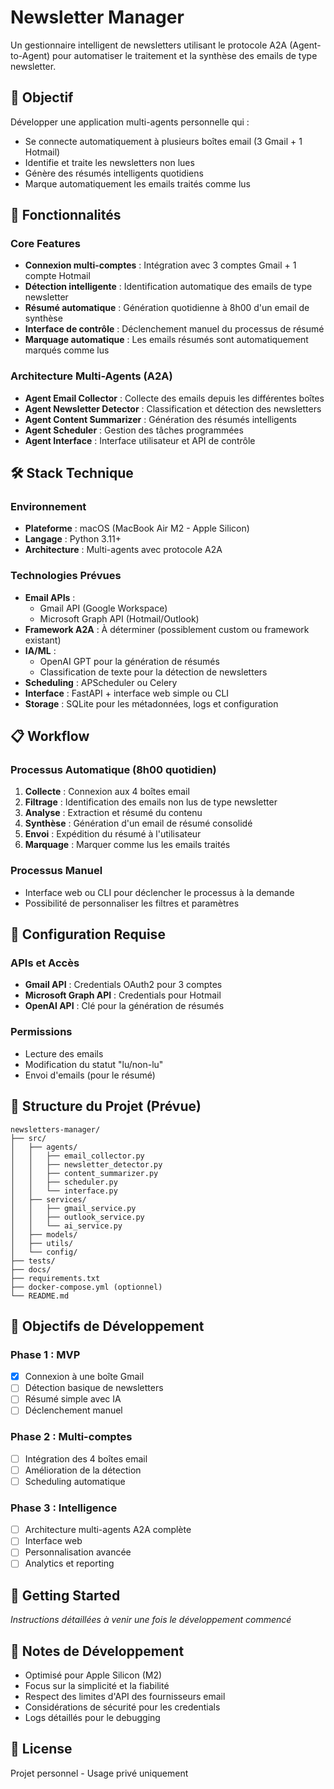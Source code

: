 # Newsletter Manager

Un gestionnaire intelligent de newsletters utilisant le protocole A2A (Agent-to-Agent) pour automatiser le traitement et la synthèse des emails de type newsletter.

## 🎯 Objectif

Développer une application multi-agents personnelle qui :
- Se connecte automatiquement à plusieurs boîtes email (3 Gmail + 1 Hotmail)
- Identifie et traite les newsletters non lues
- Génère des résumés intelligents quotidiens
- Marque automatiquement les emails traités comme lus

## 🚀 Fonctionnalités

### Core Features
- **Connexion multi-comptes** : Intégration avec 3 comptes Gmail + 1 compte Hotmail
- **Détection intelligente** : Identification automatique des emails de type newsletter
- **Résumé automatique** : Génération quotidienne à 8h00 d'un email de synthèse
- **Interface de contrôle** : Déclenchement manuel du processus de résumé
- **Marquage automatique** : Les emails résumés sont automatiquement marqués comme lus

### Architecture Multi-Agents (A2A)
- **Agent Email Collector** : Collecte des emails depuis les différentes boîtes
- **Agent Newsletter Detector** : Classification et détection des newsletters
- **Agent Content Summarizer** : Génération des résumés intelligents
- **Agent Scheduler** : Gestion des tâches programmées
- **Agent Interface** : Interface utilisateur et API de contrôle

## 🛠️ Stack Technique

### Environnement
- **Plateforme** : macOS (MacBook Air M2 - Apple Silicon)
- **Langage** : Python 3.11+
- **Architecture** : Multi-agents avec protocole A2A

### Technologies Prévues
- **Email APIs** : 
  - Gmail API (Google Workspace)
  - Microsoft Graph API (Hotmail/Outlook)
- **Framework A2A** : À déterminer (possiblement custom ou framework existant)
- **IA/ML** : 
  - OpenAI GPT pour la génération de résumés
  - Classification de texte pour la détection de newsletters
- **Scheduling** : APScheduler ou Celery
- **Interface** : FastAPI + interface web simple ou CLI
- **Storage** : SQLite pour les métadonnées, logs et configuration

## 📋 Workflow

### Processus Automatique (8h00 quotidien)
1. **Collecte** : Connexion aux 4 boîtes email
2. **Filtrage** : Identification des emails non lus de type newsletter
3. **Analyse** : Extraction et résumé du contenu
4. **Synthèse** : Génération d'un email de résumé consolidé
5. **Envoi** : Expédition du résumé à l'utilisateur
6. **Marquage** : Marquer comme lus les emails traités

### Processus Manuel
- Interface web ou CLI pour déclencher le processus à la demande
- Possibilité de personnaliser les filtres et paramètres

## 🔧 Configuration Requise

### APIs et Accès
- **Gmail API** : Credentials OAuth2 pour 3 comptes
- **Microsoft Graph API** : Credentials pour Hotmail
- **OpenAI API** : Clé pour la génération de résumés

### Permissions
- Lecture des emails
- Modification du statut "lu/non-lu"
- Envoi d'emails (pour le résumé)

## 📁 Structure du Projet (Prévue)

```
newsletters-manager/
├── src/
│   ├── agents/
│   │   ├── email_collector.py
│   │   ├── newsletter_detector.py
│   │   ├── content_summarizer.py
│   │   ├── scheduler.py
│   │   └── interface.py
│   ├── services/
│   │   ├── gmail_service.py
│   │   ├── outlook_service.py
│   │   └── ai_service.py
│   ├── models/
│   ├── utils/
│   └── config/
├── tests/
├── docs/
├── requirements.txt
├── docker-compose.yml (optionnel)
└── README.md
```

## 🎯 Objectifs de Développement

### Phase 1 : MVP
- [x] Connexion à une boîte Gmail
- [ ] Détection basique de newsletters
- [ ] Résumé simple avec IA
- [ ] Déclenchement manuel

### Phase 2 : Multi-comptes
- [ ] Intégration des 4 boîtes email
- [ ] Amélioration de la détection
- [ ] Scheduling automatique

### Phase 3 : Intelligence
- [ ] Architecture multi-agents A2A complète
- [ ] Interface web
- [ ] Personnalisation avancée
- [ ] Analytics et reporting

## 🚦 Getting Started

*Instructions détaillées à venir une fois le développement commencé*

## 📝 Notes de Développement

- Optimisé pour Apple Silicon (M2)
- Focus sur la simplicité et la fiabilité
- Respect des limites d'API des fournisseurs email
- Considérations de sécurité pour les credentials
- Logs détaillés pour le debugging

## 📄 License

Projet personnel - Usage privé uniquement 